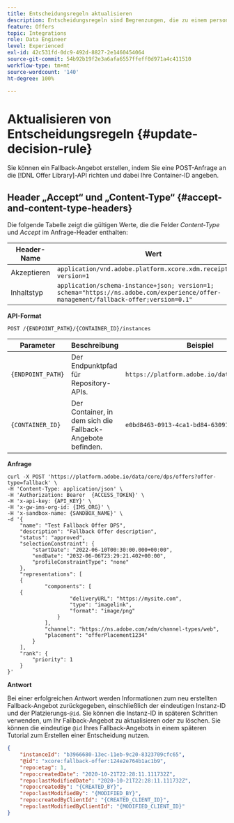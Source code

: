 ```yaml
---
title: Entscheidungsregeln aktualisieren
description: Entscheidungsregeln sind Begrenzungen, die zu einem personalisierten Angebot hinzugefügt und auf ein Profil angewendet werden, um dessen Eignung zu bestimmen.
feature: Offers
topic: Integrations
role: Data Engineer
level: Experienced
exl-id: 42c531fd-0dc9-492d-8827-2e1460454064
source-git-commit: 54b92b19f2e3a6afa6557ffeff0d971a4c411510
workflow-type: tm+mt
source-wordcount: '140'
ht-degree: 100%

---
```



# Aktualisieren von Entscheidungsregeln {#update-decision-rule}

Sie können ein Fallback-Angebot erstellen, indem Sie eine POST-Anfrage an die [!DNL Offer Library]-API richten und dabei Ihre Container-ID angeben.

## Header „Accept“ und „Content-Type“ {#accept-and-content-type-headers}

Die folgende Tabelle zeigt die gültigen Werte, die die Felder *Content-Type* und *Accept* im Anfrage-Header enthalten:

| Header-Name | Wert |
| ----------- | ----- |
| Akzeptieren | `application/vnd.adobe.platform.xcore.xdm.receipt+json; version=1` |
| Inhaltstyp | `application/schema-instance+json; version=1;  schema="https://ns.adobe.com/experience/offer-management/fallback-offer;version=0.1"` |

**API-Format**

```http
POST /{ENDPOINT_PATH}/{CONTAINER_ID}/instances
```

| Parameter | Beschreibung | Beispiel |
| --------- | ----------- | ------- |
| `{ENDPOINT_PATH}` | Der Endpunktpfad für Repository-APIs. | `https://platform.adobe.io/data/core/xcore/` |
| `{CONTAINER_ID}` | Der Container, in dem sich die Fallback-Angebote befinden. | `e0bd8463-0913-4ca1-bd84-6309134ca1f6` |

**Anfrage**

```shell
curl -X POST 'https://platform.adobe.io/data/core/dps/offers?offer-type=fallback' \
-H 'Content-Type: application/json' \
-H 'Authorization: Bearer  {ACCESS_TOKEN}' \
-H 'x-api-key: {API_KEY}' \
-H 'x-gw-ims-org-id: {IMS_ORG}' \
-H 'x-sandbox-name: {SANDBOX_NAME}' \
-d '{
    "name": "Test Fallback Offer DPS",
    "description": "Fallback Offer description",
    "status": "approved",
    "selectionConstraint": {
        "startDate": "2022-06-10T00:30:00.000+00:00",
        "endDate": "2032-06-06T23:29:21.402+00:00",
        "profileConstraintType": "none"
    },
    "representations": [
    {
            "components": [
    {
                    "deliveryURL": "https://mysite.com",
                    "type": "imagelink",
                    "format": "image/png"
                }
            ],
            "channel": "https://ns.adobe.com/xdm/channel-types/web",
            "placement": "offerPlacement1234"
        }
    ],
    "rank": {
        "priority": 1
    }
}'
```

**Antwort**

Bei einer erfolgreichen Antwort werden Informationen zum neu erstellten Fallback-Angebot zurückgegeben, einschließlich der eindeutigen Instanz-ID und der Platzierungs-`@id`. Sie können die Instanz-ID in späteren Schritten verwenden, um Ihr Fallback-Angebot zu aktualisieren oder zu löschen. Sie können die eindeutige `@id` Ihres Fallback-Angebots in einem späteren Tutorial zum Erstellen einer Entscheidung nutzen.


```json
{
    "instanceId": "b3966680-13ec-11eb-9c20-8323709cfc65",
    "@id": "xcore:fallback-offer:124e2e764b1ac1b9",
    "repo:etag": 1,
    "repo:createdDate": "2020-10-21T22:28:11.111732Z",
    "repo:lastModifiedDate": "2020-10-21T22:28:11.111732Z",
    "repo:createdBy": "{CREATED_BY}",
    "repo:lastModifiedBy": "{MODIFIED_BY}",
    "repo:createdByClientId": "{CREATED_CLIENT_ID}",
    "repo:lastModifiedByClientId": "{MODIFIED_CLIENT_ID}"
}
```
